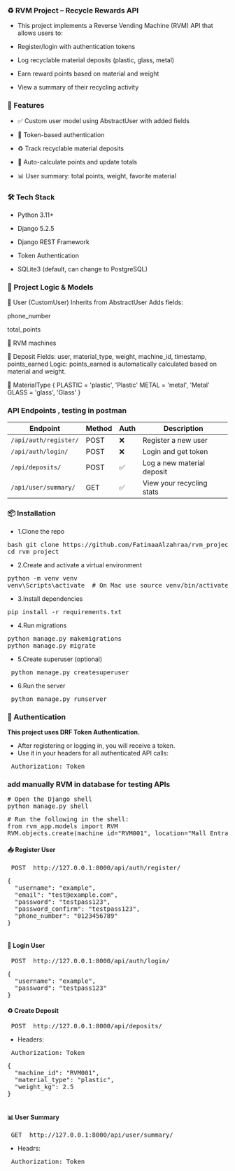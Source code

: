 ### ♻️ RVM Project – Recycle Rewards API
- This project implements a Reverse Vending Machine (RVM) API that allows users to:

- Register/login with authentication tokens

- Log recyclable material deposits (plastic, glass, metal)

- Earn reward points based on material and weight

- View a summary of their recycling activity

### 🚀 Features
- ✅ Custom user model using AbstractUser with added fields

- 🔐 Token-based authentication

- ♻️ Track recyclable material deposits

- 🏅 Auto-calculate points and update totals

- 📊 User summary: total points, weight, favorite material


### 🛠 Tech Stack
- Python 3.11+

- Django 5.2.5

- Django REST Framework

- Token Authentication

- SQLite3 (default, can change to PostgreSQL)

### 🧠 Project Logic & Models
🔹 User (CustomUser)
Inherits from AbstractUser
Adds fields:

phone_number

total_points

🔹 RVM machines 

🔹 Deposit
Fields: user, material_type, weight, machine_id, timestamp, points_earned
Logic: points_earned is automatically calculated based on material and weight.

🔹 MaterialType
{
    PLASTIC = 'plastic', 'Plastic'
    METAL = 'metal', 'Metal'
    GLASS = 'glass', 'Glass' 
}



### API Endpoints , testing in postman 

| Endpoint                | Method | Auth | Description                  |
|-------------------------|--------|------|------------------------------|
| `/api/auth/register/`  | POST   | ❌   | Register a new user          |
| `/api/auth/login/`     | POST   | ❌   | Login and get token          |
| `/api/deposits/`       | POST   | ✅   | Log a new material deposit   |
| `/api/user/summary/`   | GET    | ✅   | View your recycling stats    |


### 📦 Installation
- 1.Clone the repo
<pre lang="markdown">bash git clone https://github.com/FatimaaAlzahraa/rvm_project.git 
cd rvm_project </pre>

- 2.Create and activate a virtual environment
<pre lang="markdown">python -m venv venv
venv\Scripts\activate  # On Mac use source venv/bin/activate </pre>

- 3.Install dependencies
<pre lang="markdown">pip install -r requirements.txt </pre>

- 4.Run migrations
<pre lang="markdown">python manage.py makemigrations
python manage.py migrate </pre>

- 5.Create superuser (optional)
<pre lang="markdown"> python manage.py createsuperuser </pre>

- 6.Run the server
<pre lang="markdown"> python manage.py runserver </pre>

### 🔐 Authentication
**This project uses DRF Token Authentication.** 
- After registering or logging in, you will receive a token.
- Use it in your headers for all authenticated API calls:
<pre lang="markdown"> Authorization: Token <your_token_here> </pre>

### add manually RVM in database for testing APIs 
<pre lang="markdown"># Open the Django shell
python manage.py shell</pre>

<pre lang="markdown"># Run the following in the shell:
from rvm_app.models import RVM
RVM.objects.create(machine_id="RVM001", location="Mall Entrance", is_active=True)  </pre>

#### 📥 Register User
<pre lang="markdown"> POST  http://127.0.0.1:8000/api/auth/register/ </pre>

<pre lang="markdown">
{
  "username": "example",
  "email": "test@example.com",
  "password": "testpass123",
  "password_confirm": "testpass123",
  "phone_number": "0123456789"
}
 </pre>


#### 🔑 Login User
<pre lang="markdown"> POST  http://127.0.0.1:8000/api/auth/login/ </pre>

<pre lang="markdown">
{
  "username": "example",
  "password": "testpass123"
}
</pre>


#### ♻️ Create Deposit 
<pre lang="markdown"> POST  http://127.0.0.1:8000/api/deposits/ </pre>

- Headers:
<pre lang="markdown"> Authorization: Token <your_token>  </pre>

<pre lang="markdown">
{
  "machine_id": "RVM001",
  "material_type": "plastic",
  "weight_kg": 2.5
}
 </pre>


#### 📊 User Summary
<pre lang="markdown"> GET  http://127.0.0.1:8000/api/user/summary/ </pre>

- Headrs: 
<pre lang="markdown"> Authorization: Token <your_token>  </pre>